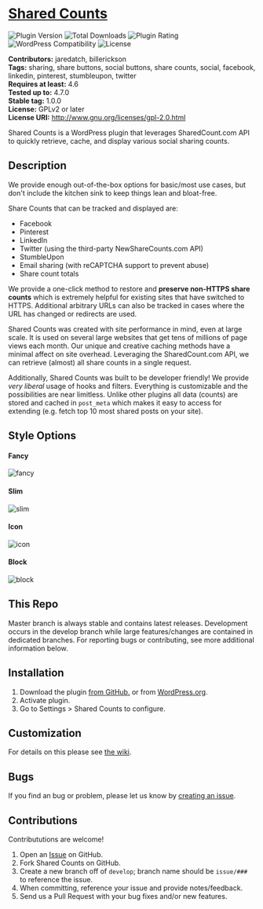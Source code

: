 # [Shared Counts](https://wordpress.org/plugins/shared-counts/) #

![Plugin Version](https://img.shields.io/wordpress/plugin/v/shared-counts.svg?style=flat-square) ![Total Downloads](https://img.shields.io/wordpress/plugin/dt/shared-counts.svg?style=flat-square) ![Plugin Rating](https://img.shields.io/wordpress/plugin/r/shared-counts.svg?style=flat-square) ![WordPress Compatibility](https://img.shields.io/wordpress/v/shared-counts.svg?style=flat-square) ![License](https://img.shields.io/badge/license-GPL--2.0%2B-red.svg?style=flat-square)

**Contributors:** jaredatch, billerickson  
**Tags:** sharing, share buttons, social buttons, share counts, social, facebook, linkedin, pinterest, stumbleupon, twitter  
**Requires at least:** 4.6  
**Tested up to:** 4.7.0  
**Stable tag:** 1.0.0  
**License:** GPLv2 or later  
**License URI:** http://www.gnu.org/licenses/gpl-2.0.html

Shared Counts is a WordPress plugin that leverages SharedCount.com API to quickly retrieve, cache, and display various social sharing counts.

## Description

We provide enough out-of-the-box options for basic/most use cases, but don't include the kitchen sink to keep things lean and bloat-free.

Share Counts that can be tracked and displayed are:

- Facebook
- Pinterest
- LinkedIn
- Twitter (using the third-party NewShareCounts.com API)
- StumbleUpon
- Email sharing (with reCAPTCHA support to prevent abuse)
- Share count totals

We provide a one-click method to restore and **preserve non-HTTPS share counts** which is extremely helpful for existing sites that have switched to HTTPS. Additional arbitrary URLs can also be tracked in cases where the URL has changed or redirects are used.

Shared Counts was created with site performance in mind, even at large scale. It is used on several large websites that get tens of millions of page views each month. Our unique and creative caching methods have a minimal affect on site overhead. Leveraging the SharedCount.com API, we can retrieve (almost) all share counts in a single request.

Additionally, Shared Counts was built to be developer friendly! We provide _very liberal_ usage of hooks and filters. Everything is customizable and the possibilities are near limitless. Unlike other plugins all data (counts) are stored and cached in `post_meta` which makes it easy to access for extending (e.g. fetch top 10 most shared posts on your site).

## Style Options ##

#### Fancy

![fancy](https://d3vv6lp55qjaqc.cloudfront.net/items/0a1j1w2D252z0W3j3A44/Screen%20Shot%202018-01-22%20at%206.20.21%20PM.png?X-CloudApp-Visitor-Id=095a13821a9a7633d8999bdb4bf2b94a&v=49046b6e)

#### Slim

![slim](https://d3vv6lp55qjaqc.cloudfront.net/items/1P3u2H0l0F3D3e0D1J35/Screen%20Shot%202018-01-22%20at%206.18.39%20PM.png?X-CloudApp-Visitor-Id=095a13821a9a7633d8999bdb4bf2b94a&v=988aa77a)

#### Icon

![icon](https://d3vv6lp55qjaqc.cloudfront.net/items/0R2W1Q2F301O3x1U3n11/Screen%20Shot%202018-01-22%20at%206.23.22%20PM.png?X-CloudApp-Visitor-Id=095a13821a9a7633d8999bdb4bf2b94a&v=a62333e1)

#### Block

![block](https://d3vv6lp55qjaqc.cloudfront.net/items/342C1B1N1X3Y0R2D0A2E/Screen%20Shot%202018-01-22%20at%206.24.16%20PM.png?X-CloudApp-Visitor-Id=095a13821a9a7633d8999bdb4bf2b94a&v=196dd88d)

## This Repo ##
Master branch is always stable and contains latest releases. Development occurs in the develop branch while large features/changes are contained in dedicated branches. For reporting bugs or contributing, see more additional information below.

## Installation ##
1. Download the plugin [from GitHub.](https://github.com/jaredatch/Shared-Counts/archive/master.zip) or from [WordPress.org](https://wordpress.org/plugins/shared-counts/).
2. Activate plugin.
3. Go to Settings > Shared Counts to configure.

## Customization ##
For details on this please see [the wiki](https://github.com/jaredatch/Shared-Counts/wiki/Customizations).

## Bugs ##
If you find an bug or problem, please let us know by [creating an issue](https://github.com/jaredatch/Shared-Counts/issues?state=open).

## Contributions ##
Contribututions are welcome!

1. Open an [Issue](https://github.com/jaredatch/Shared-Counts/issues) on GitHub.
2. Fork Shared Counts on GitHub.
3. Create a new branch off of `develop`; branch name should be `issue/###` to reference the issue.
4. When committing, reference your issue and provide notes/feedback.
5. Send us a Pull Request with your bug fixes and/or new features.
